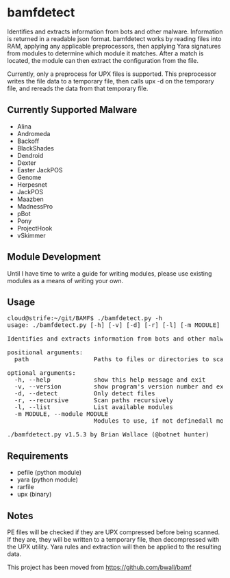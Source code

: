 bamfdetect
==========

Identifies and extracts information from bots and other malware.  Information is returned in a readable json format.
bamfdetect works by reading files into RAM, applying any applicable preprocessors, then applying Yara signatures from modules to determine which module it matches.
After a match is located, the module can then extract the configuration from the file.

Currently, only a preprocess for UPX files is supported.  This preprocessor writes the file data to a temporary file, then calls upx -d on the temporary file, and rereads the data from that temporary file.

Currently Supported Malware
---------------------------
 - Alina
 - Andromeda
 - Backoff
 - BlackShades
 - Dendroid
 - Dexter
 - Easter JackPOS
 - Genome
 - Herpesnet
 - JackPOS
 - Maazben
 - MadnessPro
 - pBot
 - Pony
 - ProjectHook
 - vSkimmer
 
Module Development
------------------
Until I have time to write a guide for writing modules, please use existing modules as a means of writing your own.
 
Usage
-----
<pre>cloud@strife:~/git/BAMF$ ./bamfdetect.py -h
usage: ./bamfdetect.py [-h] [-v] [-d] [-r] [-l] [-m MODULE] [path [path ...]]

Identifies and extracts information from bots and other malware

positional arguments:
  path                  Paths to files or directories to scan

optional arguments:
  -h, --help            show this help message and exit
  -v, --version         show program's version number and exit
  -d, --detect          Only detect files
  -r, --recursive       Scan paths recursively
  -l, --list            List available modules
  -m MODULE, --module MODULE
                        Modules to use, if not definedall modules are used

./bamfdetect.py v1.5.3 by Brian Wallace (@botnet_hunter)
</pre>


Requirements
------------
 - pefile (python module)
 - yara (python module)
 - rarfile
 - upx (binary)
 
 
Notes
-----
PE files will be checked if they are UPX compressed before being scanned.  If they are, they will be written to a temporary file, then decompressed with the UPX utility.  Yara rules and extraction will then be applied to the resulting data.

This project has been moved from https://github.com/bwall/bamf